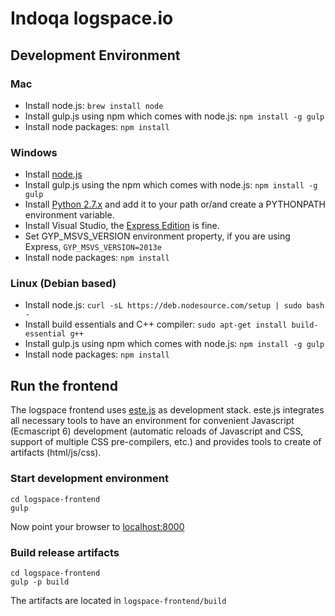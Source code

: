 # Indoqa logspace.io

## Development Environment

### Mac

- Install node.js: ```brew install node```
- Install gulp.js using npm which comes with node.js: ```npm install -g gulp```
- Install node packages: ```npm install```

### Windows

- Install [node.js](https://nodejs.org/download/)
- Install gulp.js using the npm which comes with node.js: ```npm install -g gulp```
- Install [Python 2.7.x](https://www.python.org/downloads/) and add it to your path or/and create a PYTHONPATH environment variable.
- Install Visual Studio, the [Express Edition](https://www.visualstudio.com/en-us/products/visual-studio-express-vs.aspx) is fine.
- Set GYP_MSVS_VERSION environment property, if you are using Express, ```GYP_MSVS_VERSION=2013e```
- Install node packages: ```npm install```

### Linux (Debian based)

- Install node.js: ```curl -sL https://deb.nodesource.com/setup | sudo bash -```
- Install build essentials and C++ compiler: ```sudo apt-get install build-essential g++```
- Install gulp.js using npm which comes with node.js: ```npm install -g gulp```
- Install node packages: ```npm install```


## Run the frontend

The logspace frontend uses [este.js](https://github.com/steida/este) as development stack. este.js integrates all necessary tools to have an environment for convenient Javascript (Ecmascript 6) development (automatic reloads of Javascript and CSS, support of multiple CSS pre-compilers, etc.) and provides tools to create of artifacts (html/js/css).

### Start development environment
``` shell
cd logspace-frontend
gulp
```

Now point your browser to [localhost:8000](http://localhost:8000)


### Build release artifacts
``` shell
cd logspace-frontend
gulp -p build
```

The artifacts are located in ```logspace-frontend/build```
